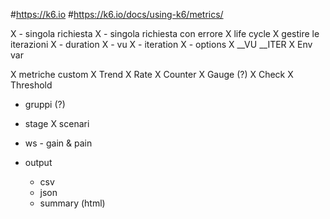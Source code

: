 

#https://k6.io
#https://k6.io/docs/using-k6/metrics/



X - singola richiesta
X - singola richiesta con errore
X life cycle
X gestire le iterazioni
   X - duration
   X - vu
   X - iteration
   X - options
   X __VU __ITER
X Env var
    
    

X metriche custom
    X Trend
    X Rate
    X Counter
    X Gauge (?)
    X Check
    X Threshold

- gruppi (?)
- stage
X scenari

- ws - gain & pain

- output
    - csv
    - json
    - summary (html)

